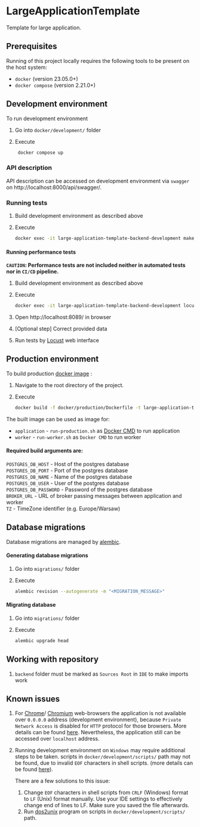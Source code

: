 # LargeApplicationTemplate

Template for large application.

## Prerequisites

Running of this project locally requires the following tools to be
present on the host system:

* `docker` (version 23.05.0+)
* `docker compose` (version 2.21.0+)

## Development environment

To run development environment
1. Go into `docker/development/` folder
2. Execute
   
   ```bash
    docker compose up
   ```

### API description

API description can be accessed on development environment via `swagger` on 
http://localhost:8000/api/swagger/.

### Running tests

1. Build development environment as described above
2. Execute

   ```bash
   docker exec -it large-application-template-backend-development make
   ```

#### Running performance tests

**`CAUTION`: Performance tests are not included
neither in automated tests nor in `CI/CD` pipeline.**

1. Build development environment as described above
2. Execute

   ```bash
   docker exec -it large-application-template-backend-development locust --locustfile "tests/performance/PATH_TO_TESTS_PER_MODULE" --host "http://localhost:8000"
   ```

3. Open http://localhost:8089/ in browser
4. [Optional step] Correct provided data
5. Run tests by [Locust](https://locust.io/) web interface

## Production environment

To build production
[docker image](https://docs.docker.com/engine/reference/commandline/images/)
:

1. Navigate to the root directory of the project.
2. Execute 

    ```bash
    docker build -f docker/production/Dockerfile -t large-application-template-backend-production --build-arg {REQUIRED ARGUMENTS} .
    ```

The built image can be used as image for:
- `application` - `run-production.sh` as
[Docker CMD](https://docs.docker.com/engine/reference/builder/#cmd)
to run application
- `worker` - `run-worker.sh` as `Docker CMD` to run worker

#### Required build arguments are:
`POSTGRES_DB_HOST` - Host of the postgres database  
`POSTGRES_DB_PORT` - Port of the postgres database  
`POSTGRES_DB_NAME` - Name of the postgres database  
`POSTGRES_DB_USER` - User of the postgres database  
`POSTGRES_DB_PASSWORD` - Password of the postgres database  
`BROKER_URL` - URL of broker passing messages between application and worker  
`TZ` - TimeZone identifier (e.g. Europe/Warsaw)  

## Database migrations

Database migrations are managed by
[alembic](https://alembic.sqlalchemy.org/en/latest/).

#### Generating database migrations

1. Go into `migrations/` folder
2. Execute

   ```bash
   alembic revision --autogenerate -m "<MIGRATION_MESSAGE>"
    ```

#### Migrating database

1. Go into `migrations/` folder
2. Execute

    ```bash
    alembic upgrade head
     ```

## Working with repository

1. `backend` folder must be marked as `Sources Root` in `IDE` to make imports work

## Known issues

1. For
   [Chrome](https://www.google.com/chrome/)/
   [Chromium](https://www.chromium.org/chromium-projects/)
   web-browsers the application is not available over `0.0.0.0` address (development environment),
   because `Private Network Access` is disabled for `HTTP` protocol for those browsers.
   More details can be found
   [here](https://bugs.chromium.org/p/chromium/issues/detail?id=1300021).
   Nevertheless, the application still can be accessed over `localhost` address.
2. Running development environment on `Windows` may require additional steps to be taken.
   scripts in `docker/development/scripts/` path may not be found, due to invalid `EOF` characters in shell scripts.
   (more details can be found
   [here](https://stackoverflow.com/questions/2920416/configure-bin-shm-bad-interpreter)).
   
   There are a few solutions to this issue:
   1) Change `EOF` characters in shell scripts from `CRLF` (Windows) format to `LF` (Unix) format manually. Use your IDE settings to effectively change end of lines to LF. Make sure       you saved the file afterwards.
   2) Run 
   [dos2unix](https://dos2unix.sourceforge.io)
   program on scripts in `docker/development/scripts/` path.

